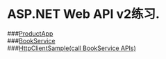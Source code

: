 ASP.NET Web API v2练习.
=
###[ProductApp](https://www.asp.net/web-api/overview/getting-started-with-aspnet-web-api/tutorial-your-first-web-api)  
###[BookService](https://www.asp.net/web-api/overview/data/using-web-api-with-entity-framework/part-1)  
###[HttpClientSample(call BookService APIs)](https://www.asp.net/web-api/overview/advanced/calling-a-web-api-from-a-net-client)  